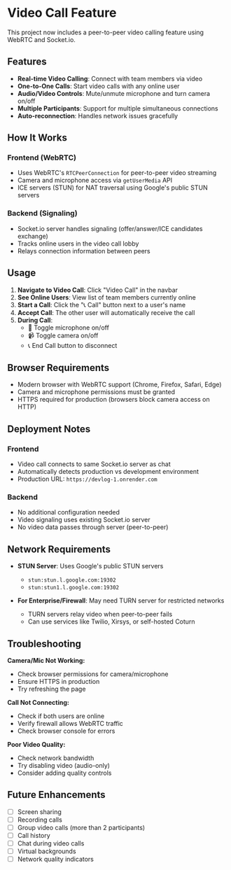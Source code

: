 # Video Call Feature

This project now includes a peer-to-peer video calling feature using WebRTC and Socket.io.

## Features

- **Real-time Video Calling**: Connect with team members via video
- **One-to-One Calls**: Start video calls with any online user
- **Audio/Video Controls**: Mute/unmute microphone and turn camera on/off
- **Multiple Participants**: Support for multiple simultaneous connections
- **Auto-reconnection**: Handles network issues gracefully

## How It Works

### Frontend (WebRTC)
- Uses WebRTC's `RTCPeerConnection` for peer-to-peer video streaming
- Camera and microphone access via `getUserMedia` API
- ICE servers (STUN) for NAT traversal using Google's public STUN servers

### Backend (Signaling)
- Socket.io server handles signaling (offer/answer/ICE candidates exchange)
- Tracks online users in the video call lobby
- Relays connection information between peers

## Usage

1. **Navigate to Video Call**: Click "Video Call" in the navbar
2. **See Online Users**: View list of team members currently online
3. **Start a Call**: Click the "📞 Call" button next to a user's name
4. **Accept Call**: The other user will automatically receive the call
5. **During Call**:
   - 🎤 Toggle microphone on/off
   - 📹 Toggle camera on/off
   - 📞 End Call button to disconnect

## Browser Requirements

- Modern browser with WebRTC support (Chrome, Firefox, Safari, Edge)
- Camera and microphone permissions must be granted
- HTTPS required for production (browsers block camera access on HTTP)

## Deployment Notes

### Frontend
- Video call connects to same Socket.io server as chat
- Automatically detects production vs development environment
- Production URL: `https://devlog-1.onrender.com`

### Backend
- No additional configuration needed
- Video signaling uses existing Socket.io server
- No video data passes through server (peer-to-peer)

## Network Requirements

- **STUN Server**: Uses Google's public STUN servers
  - `stun:stun.l.google.com:19302`
  - `stun:stun1.l.google.com:19302`

- **For Enterprise/Firewall**: May need TURN server for restricted networks
  - TURN servers relay video when peer-to-peer fails
  - Can use services like Twilio, Xirsys, or self-hosted Coturn

## Troubleshooting

**Camera/Mic Not Working:**
- Check browser permissions for camera/microphone
- Ensure HTTPS in production
- Try refreshing the page

**Call Not Connecting:**
- Check if both users are online
- Verify firewall allows WebRTC traffic
- Check browser console for errors

**Poor Video Quality:**
- Check network bandwidth
- Try disabling video (audio-only)
- Consider adding quality controls

## Future Enhancements

- [ ] Screen sharing
- [ ] Recording calls
- [ ] Group video calls (more than 2 participants)
- [ ] Call history
- [ ] Chat during video calls
- [ ] Virtual backgrounds
- [ ] Network quality indicators
